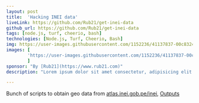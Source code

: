 ```yaml
---
layout: post
title:  'Hacking INEI data'
liveLink: https://github.com/Rub21/get-inei-data
github_url: https://github.com/Rub21/get-inei-data
tags: [node.js, turf, cheerio, bash]
technologies: [Node.js, Turf, Cheerio, Bash]
img: https://user-images.githubusercontent.com/1152236/41137837-00c8324e-6aa3-11e8-8be3-84f609ed00a6.png
images: [
        'https://user-images.githubusercontent.com/1152236/41137837-00c8324e-6aa3-11e8-8be3-84f609ed00a6.png'
        ]
sponsor: "By [Rub21](https://www.rub21.com)"
description: "Lorem ipsum dolor sit amet consectetur, adipisicing elit. Ullam sequi voluptatum excepturi amet harum beatae cum quibusdam laudantium, labore nemo, minima quisquam tempora veritatis aliquam reiciendis atque iste at aut? "

---
```

Bunch of scripts to obtain geo data from [atlas.inei.gob.pe/inei](http://atlas.inei.gob.pe/inei),  [Outputs](https://github.com/Rub21/get-inei-data/tree/master/data">get-inei-data/tree/master/data)